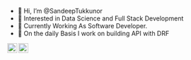 - 👋 Hi, I’m @SandeepTukkunor
- 👀 Interested in Data Science and Full Stack Development 
- 🌱 Currently Working As Software Developer.
- 💞️ On the daily Basis I work on building API with DRF 
<a href="https://twitter.com/sandeeptukkunor">
  <img align="left" alt="Abhishek Naidu | Twitter" width="22px" src="https://raw.githubusercontent.com/peterthehan/peterthehan/master/assets/twitter.svg" />
</a>
<a href="https://www.linkedin.com/in/sandeep-tukkunor-012322133/">
  <img align="left" alt="Abhishek's LinkedIN" width="22px" src="[https://raw.githubusercontent.com/peterthehan/peterthehan/master/assets/linkedin.svg](https://www.flaticon.com/free-icon/linkedin_174857)" />
</a>

<!---
SandeepTukkunor/SandeepTukkunor is a ✨ special ✨ repository because its `README.md` (this file) appears on your GitHub profile.
You can click the Preview link to take a look at your changes.
--->
